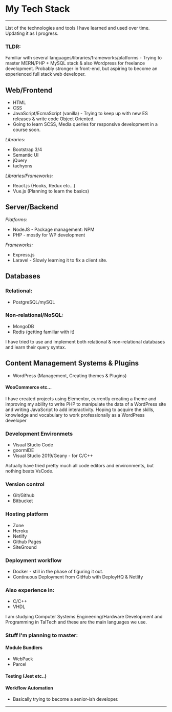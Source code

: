 # My Tech Stack
---
List of the technologies and tools I have learned and used over time. Updating it as I progress.
### TLDR: 
Familiar with several languages/libraries/frameworks/platforms - Trying to master MERN/PHP + MySQL stack & also Wordpress for freelance development. Probably stronger in front-end, but aspiring to become an experienced full stack web developer.

## Web/Frontend
* HTML
* CSS
* JavaScript/EcmaScript (vanilla) - Trying to keep up with new ES releases &  write code Object Oriented.
* Going to learn SCSS, Media queries for responsive development in a course soon.

*Libraries:*
* Bootstrap 3/4
* Semantic UI
* jQuery
* tachyons

*Libraries/Frameworks:*
* React.js (Hooks, Redux etc...)
* Vue.js (Planning to learn the basics)

## Server/Backend
*Platforms:* 
* NodeJS - Package management: NPM
* PHP - mostly for WP development

*Frameworks:*
* Express.js
* Laravel - Slowly learning it to fix a client site.

## Databases
### Relational:
- PostgreSQL/mySQL

### Non-relational/NoSQL:
- MongoDB
- Redis (getting familiar with it)

I have tried to use and implement both relational & non-relational databases and learn their query syntax. 

## Content Management Systems & Plugins
* WordPress (Management, Creating themes & Plugins)
#### WooCommerce etc...

I have created projects using Elementor, currently creating a theme and improving my ability to write PHP to manipulate the data of a WordPress site
and writing JavaScript to add interactivity.
Hoping to acquire the skills, knowledge and vocabulary to work professionally as a WordPress developer

### Development Environmets
* Visual Studio Code 
* goormIDE
* Visual Studio 2019/Geany - for C/C++

Actually have tried pretty much all code editors and environments, but nothing beats VsCode.

### Version control
* Git/Github 
* Bitbucket

### Hosting platform
* Zone
* Heroku
* Netlify
* Github Pages
* SiteGround

### Deployment workflow
* Docker - still in the phase of figuring it out.
* Continuous Deployment from GitHub with DeployHQ & Netlify

### Also experience in:
* C/C++ 
* VHDL

I am studying Computer Systems Engineering/Hardware Development and Programming in TalTech and these are the main languages we use. 

### Stuff I'm planning to master:
#### Module Bundlers
* WebPack
* Parcel
#### Testing (Jest etc..)
#### Workflow Automation

- Basically trying to become a senior-ish developer.
---
